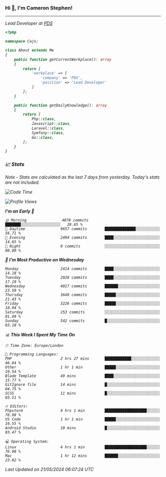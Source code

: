 ### Hi 👋, I'm Cameron Stephen!
<hr>
<p><em>Lead Developer at <a href="https://prindatasolutions.co.uk">PDS</a></p>


```php
<?php

namespace Cajs;

class About extends Me
{
    public function getCurrentWorkplace(): array
    {
        return [
            'workplace' => [
                'company' => 'PDS',
                'position' => 'Lead Developer'
            ]
        ];
    }

    public function getDailyKnowledge(): array
    {
        return [
            Php::class,
            Javascript::class,
            Laravel::class,
            Symfony::class,
            Go::class,
        ];
    }
}
```

### 📈 Stats
<p><em>Note - Stats are calculated as the last 7 days from yesterday. Today's stats are not included.</em></p>


<!--START_SECTION:waka-->
![Code Time](http://img.shields.io/badge/Code%20Time-3%2C814%20hrs%2052%20mins-blue)

![Profile Views](http://img.shields.io/badge/Profile%20Views-0-blue)

**I'm an Early 🐤** 

```text
🌞 Morning                4878 commits        ███████░░░░░░░░░░░░░░░░░░   28.65 % 
🌆 Daytime                9657 commits        ██████████████░░░░░░░░░░░   56.71 % 
🌃 Evening                2494 commits        ████░░░░░░░░░░░░░░░░░░░░░   14.65 % 
🌙 Night                  0 commits           ░░░░░░░░░░░░░░░░░░░░░░░░░   00.00 % 
```
📅 **I'm Most Productive on Wednesday** 

```text
Monday                   2414 commits        ████░░░░░░░░░░░░░░░░░░░░░   14.18 % 
Tuesday                  2928 commits        ████░░░░░░░░░░░░░░░░░░░░░   17.19 % 
Wednesday                4017 commits        ██████░░░░░░░░░░░░░░░░░░░   23.59 % 
Thursday                 3649 commits        █████░░░░░░░░░░░░░░░░░░░░   21.43 % 
Friday                   3226 commits        █████░░░░░░░░░░░░░░░░░░░░   18.94 % 
Saturday                 253 commits         ░░░░░░░░░░░░░░░░░░░░░░░░░   01.49 % 
Sunday                   542 commits         █░░░░░░░░░░░░░░░░░░░░░░░░   03.18 % 
```


📊 **This Week I Spent My Time On** 

```text
🕑︎ Time Zone: Europe/London

💬 Programming Languages: 
PHP                      2 hrs 27 mins       ████████████░░░░░░░░░░░░░   46.84 % 
Other                    1 hr 1 min          █████░░░░░░░░░░░░░░░░░░░░   19.54 % 
Blade Template           49 mins             ████░░░░░░░░░░░░░░░░░░░░░   15.77 % 
GitIgnore file           14 mins             █░░░░░░░░░░░░░░░░░░░░░░░░   04.75 % 
SCSS                     11 mins             █░░░░░░░░░░░░░░░░░░░░░░░░   03.51 % 

🔥 Editors: 
Phpstorm                 4 hrs 1 min         ███████████████████░░░░░░   76.98 % 
VS Code                  1 hr 1 min          █████░░░░░░░░░░░░░░░░░░░░   19.55 % 
Android Studio           10 mins             █░░░░░░░░░░░░░░░░░░░░░░░░   03.47 % 

💻 Operating System: 
Linux                    4 hrs 1 min         ███████████████████░░░░░░   76.98 % 
Mac                      1 hr 12 mins        ██████░░░░░░░░░░░░░░░░░░░   23.02 % 
```


 Last Updated on 21/05/2024 06:07:24 UTC
<!--END_SECTION:waka-->
